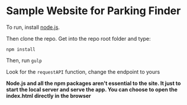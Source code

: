 # Sample Website for Parking Finder

To run, install [node.js](https://nodejs.org/en/download/).

Then clone the repo. Get into the repo root folder and type:

    npm install

Then, run `gulp`

Look for the `requestAPI` function, change the endpoint to yours

**Node.js and all the npm packages aren't essential to the site. It just to start the local server and serve the app. You can choose to open the index.html directly in the browser**
